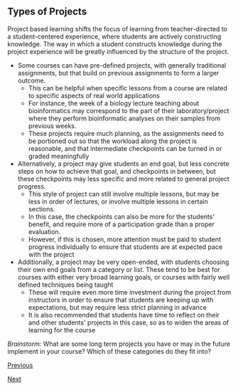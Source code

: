 ## Types of Projects

Project based learning shifts the focus of learning from teacher-directed to a student-centered experience, where students are actively constructing knowledge. The way in which a student constructs knowledge during the project experience will be greatly influenced by the structure of the project.

* Some courses can have pre-defined projects, with generally traditional assignments, but that build on previous assignments to form a larger outcome. 
	* This can be helpful when specific lessons from a course are related to specific aspects of real world applications
	* For instance, the week of a biology lecture teaching about bioinformatics may correspond to the part of their laboratory/project where they perform bioinformatic analyses on their samples from previous weeks.
	* These projects require much planning, as the assignments need to be portioned out so that the workload along the project is reasonable, and that intermediate checkpoints can be turned in or graded meaningfully
* Alternatively, a project may give students an end goal, but less concrete steps on how to achieve that goal, and checkpoints in between, but these checkpoints may less specific and more related to general project progress. 
	* This style of project can still involve multiple lessons, but may be less in order of lectures, or involve multiple lessons in certain sections.
	* In this case, the checkpoints can also be more for the students' benefit, and require more of a participation grade than a proper evaluation.
	* However, if this is chosen, more attention must be paid to student progress individually to ensure that students are at expected pace with the project
* Additionally, a project may be very open-ended, with students choosing their own end goals from a category or list. These tend to be best for courses with either very broad learning goals, or courses with fairly well defined techniques being taught
	* These will require even more time investment during the project from instructors in order to ensure that students are keeping up with expectations, but may require less strict planning in advance
	* It is also recommended that students have time to reflect on their and other students' projects in this case, so as to widen the areas of learning for the course

*Brainstorm:* What are some long term projects you have or may in the future implement in your course? Which of these categories do they fit into?

[Previous](overview.md)

[Next](status_checks.md)